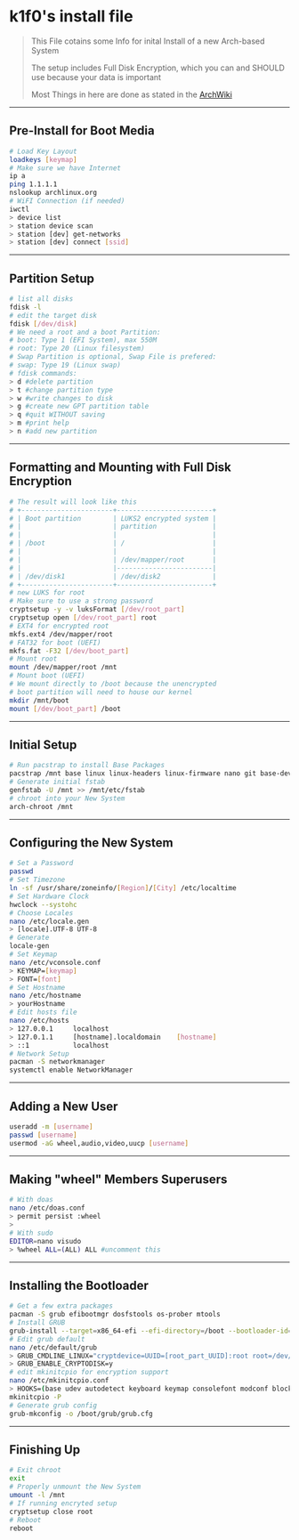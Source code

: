 # k1f0's install file

> This File cotains some Info for inital Install of a new Arch-based System
>  
> The setup includes Full Disk Encryption, which you can and SHOULD use because your data is important
>  
> Most Things in here are done as stated in the [ArchWiki](https://wiki.archlinux.org/title/Installation_guide)

---

## Pre-Install for Boot Media

```bash
# Load Key Layout
loadkeys [keymap]
# Make sure we have Internet
ip a
ping 1.1.1.1
nslookup archlinux.org
# WiFI Connection (if needed)
iwctl
> device list
> station device scan
> station [dev] get-networks
> station [dev] connect [ssid]
```

---

## Partition Setup

```bash
# list all disks
fdisk -l
# edit the target disk
fdisk [/dev/disk]
# We need a root and a boot Partition:
# boot: Type 1 (EFI System), max 550M
# root: Type 20 (Linux filesystem)
# Swap Partition is optional, Swap File is prefered:
# swap: Type 19 (Linux swap)
# fdisk commands:
> d #delete partition
> t #change partition type
> w #write changes to disk
> g #create new GPT partition table
> q #quit WITHOUT saving
> m #print help
> n #add new partition
```

---

## Formatting and Mounting with Full Disk Encryption

```bash
# The result will look like this
# +-----------------------+------------------------+
# | Boot partition        | LUKS2 encrypted system |
# |                       | partition              |
# |                       |                        |
# | /boot                 | /                      |
# |                       |                        |
# |                       | /dev/mapper/root       |
# |                       |------------------------|
# | /dev/disk1            | /dev/disk2             |
# +-----------------------+------------------------+
# new LUKS for root
# Make sure to use a strong password
cryptsetup -y -v luksFormat [/dev/root_part]
cryptsetup open [/dev/root_part] root
# EXT4 for encrypted root
mkfs.ext4 /dev/mapper/root
# FAT32 for boot (UEFI)
mkfs.fat -F32 [/dev/boot_part]
# Mount root
mount /dev/mapper/root /mnt
# Mount boot (UEFI)
# We mount directly to /boot because the unencrypted
# boot partition will need to house our kernel
mkdir /mnt/boot
mount [/dev/boot_part] /boot
```

---

## Initial Setup

```bash
# Run pacstrap to install Base Packages
pacstrap /mnt base linux linux-headers linux-firmware nano git base-devel
# Generate initial fstab
genfstab -U /mnt >> /mnt/etc/fstab
# chroot into your New System
arch-chroot /mnt
```

---

## Configuring the New System

```bash
# Set a Password
passwd
# Set Timezone
ln -sf /usr/share/zoneinfo/[Region]/[City] /etc/localtime
# Set Hardware Clock
hwclock --systohc
# Choose Locales
nano /etc/locale.gen
> [locale].UTF-8 UTF-8
# Generate
locale-gen
# Set Keymap
nano /etc/vconsole.conf
> KEYMAP=[keymap]
> FONT=[font]
# Set Hostname
nano /etc/hostname            
> yourHostname
# Edit hosts file
nano /etc/hosts
> 127.0.0.1     localhost
> 127.0.1.1     [hostname].localdomain    [hostname]
> ::1           localhost
# Network Setup
pacman -S networkmanager
systemctl enable NetworkManager
```

---

## Adding a New User

```bash
useradd -m [username]
passwd [username]
usermod -aG wheel,audio,video,uucp [username]
```

---

## Making "wheel" Members Superusers

```bash
# With doas
nano /etc/doas.conf
> permit persist :wheel
>
# With sudo
EDITOR=nano visudo
> %wheel ALL=(ALL) ALL #uncomment this
```

---

## Installing the Bootloader

```bash
# Get a few extra packages
pacman -S grub efibootmgr dosfstools os-prober mtools
# Install GRUB
grub-install --target=x86_64-efi --efi-directory=/boot --bootloader-id=ArchLinux --recheck
# Edit grub default
nano /etc/default/grub
> GRUB_CMDLINE_LINUX="cryptdevice=UUID=[root_part_UUID]:root root=/dev/mapper/root"
> GRUB_ENABLE_CRYPTODISK=y
# edit mkinitcpio for encryption support
nano /etc/mkinitcpio.conf
> HOOKS=(base udev autodetect keyboard keymap consolefont modconf block encrypt lvm2 filesystems fsck)
mkinitcpio -P
# Generate grub config
grub-mkconfig -o /boot/grub/grub.cfg
```

---

## Finishing Up

```bash
# Exit chroot
exit
# Properly unmount the New System
umount -l /mnt
# If running encryted setup
cryptsetup close root
# Reboot
reboot
```

